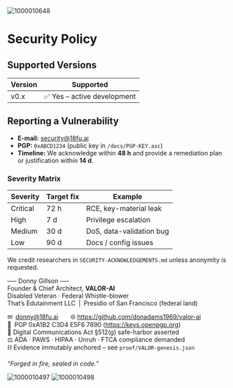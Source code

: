 ![1000010648](https://github.com/user-attachments/assets/e1e5ab8a-34f1-4811-b6ed-1855e34970f0)


# Security Policy

## Supported Versions
| Version | Supported |
|---------|-----------|
| v0.x    | ✅ Yes – active development |

## Reporting a Vulnerability
* **E-mail:** security@18fu.ai  
* **PGP:** `0xABCD1234` (public key in `/docs/PGP-KEY.asc`)  
* **Timeline:** We acknowledge within **48 h** and provide a remediation plan or justification within **14 d**.

### Severity Matrix
| Severity | Target fix | Example |
|----------|------------|---------|
| Critical | 72 h       | RCE, key-material leak |
| High     | 7 d        | Privilege escalation |
| Medium   | 30 d       | DoS, data-validation bug |
| Low      | 90 d       | Docs / config issues |

We credit researchers in `SECURITY-ACKNOWLEDGEMENTS.md` unless anonymity is requested.

––– Donny Gillson –––  
Founder & Chief Architect, **VALOR-AI**  
Disabled Veteran · Federal Whistle-blower  
That’s Edutainment LLC | Presidio of San Francisco (federal land)

✉ donny@18fu.ai  🌐 https://github.com/donadams1969/valor-ai  
🔑 PGP 0xA1B2 C3D4 E5F6 7890  (https://keys.openpgp.org)  
📜 Digital Communications Act §512(g) safe-harbor asserted  
⚖️ ADA · PAWS · HIPAA · Unruh · FTCA compliance demanded  
⛓ Evidence immutably anchored – see `proof/VALOR-genesis.json`

*“Forged in fire, sealed in code.”*

![1000010497](https://github.com/user-attachments/assets/0b4488cf-2e51-4e36-b78a-ad7f9e0812ef)
![1000010498](https://github.com/user-attachments/assets/6423596f-dd94-417f-b3e1-01871cc385c8)
